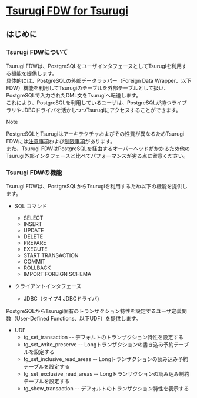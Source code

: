# [Tsurugi FDW for Tsurugi](./tsurugi_fdw.md)

## はじめに

### Tsurugi FDWについて

Tsurugi FDWは、PostgreSQLをユーザインタフェースとしてTsurugiを利用する機能を提供します。  
具体的には、PostgreSQLの外部データラッパー（Foreign Data Wrapper、以下FDW）機能を利用してTsurugiのテーブルを外部テーブルとして扱い、PostgreSQLで入力されたDML文をTsurugiへ転送します。  
これにより、PostgreSQLを利用しているユーザは、PostgreSQLが持つライブラリやJDBCドライバを活かしつつTsurugiにアクセスすることができます。  

> [!NOTE]
> PostgreSQLとTsurugiはアーキテクチャおよびその性質が異なるためTsurugi FDWには[注意事項](./appendixes.md#注意事項)および[制限事項](./appendixes.md#制約事項)があります。  
> また、Tsurugi FDWはPostgreSQLを経由するオーバーヘッドがかかるため他のTsurugi外部インタフェースと比べてパフォーマンスが劣る点に留意ください。

### Tsurugi FDWの機能

Tsurugi FDWは、PostgreSQLからTsurugiを利用するため以下の機能を提供します。

- SQL コマンド
  - SELECT
  - INSERT
  - UPDATE
  - DELETE
  - PREPARE
  - EXECUTE
  - START TRANSACTION
  - COMMIT
  - ROLLBACK
  - IMPORT FOREIGN SCHEMA

- クライアントインタフェース
  - JDBC（タイプ4 JDBCドライバ）

PostgreSQLからTsurugi固有のトランザクション特性を設定するユーザ定義関数（User-Defined Functions、以下UDF）を提供します。

- UDF
  - tg_set_transaction -- デフォルトのトランザクション特性を設定する
  - tg_set_write_preserve -- Longトランザクションの書き込み予約テーブルを設定する
  - tg_set_inclusive_read_areas -- Longトランザクションの読み込み予約テーブルを設定する
  - tg_set_exclusive_read_areas -- Longトランザクションの読み込み制約テーブルを設定する
  - tg_show_transaction -- デフォルトのトランザクション特性を表示する
